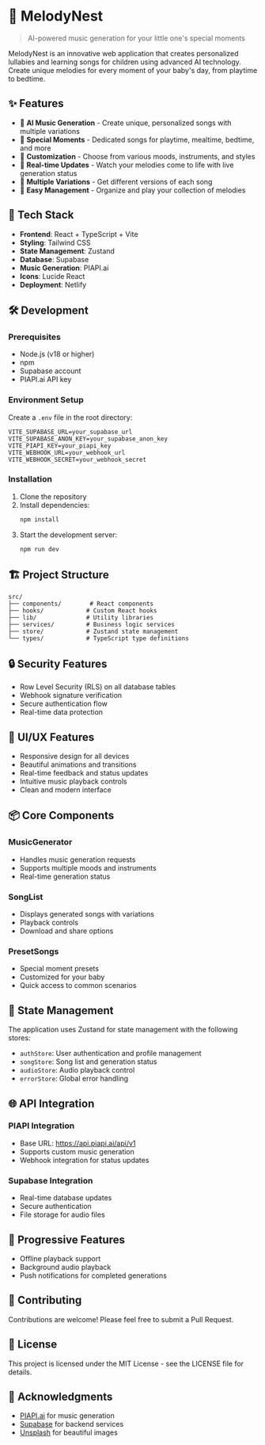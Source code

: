 # 🎵 MelodyNest

> AI-powered music generation for your little one's special moments

MelodyNest is an innovative web application that creates personalized lullabies and learning songs for children using advanced AI technology. Create unique melodies for every moment of your baby's day, from playtime to bedtime.

## ✨ Features

- 🎹 **AI Music Generation** - Create unique, personalized songs with multiple variations
- 🌙 **Special Moments** - Dedicated songs for playtime, mealtime, bedtime, and more
- 🎨 **Customization** - Choose from various moods, instruments, and styles
- 💫 **Real-time Updates** - Watch your melodies come to life with live generation status
- 🔄 **Multiple Variations** - Get different versions of each song
- 🎯 **Easy Management** - Organize and play your collection of melodies

## 🚀 Tech Stack

- **Frontend**: React + TypeScript + Vite
- **Styling**: Tailwind CSS
- **State Management**: Zustand
- **Database**: Supabase
- **Music Generation**: PIAPI.ai
- **Icons**: Lucide React
- **Deployment**: Netlify

## 🛠️ Development

### Prerequisites

- Node.js (v18 or higher)
- npm
- Supabase account
- PIAPI.ai API key

### Environment Setup

Create a `.env` file in the root directory:

```env
VITE_SUPABASE_URL=your_supabase_url
VITE_SUPABASE_ANON_KEY=your_supabase_anon_key
VITE_PIAPI_KEY=your_piapi_key
VITE_WEBHOOK_URL=your_webhook_url
VITE_WEBHOOK_SECRET=your_webhook_secret
```

### Installation

1. Clone the repository
2. Install dependencies:
   ```bash
   npm install
   ```
3. Start the development server:
   ```bash
   npm run dev
   ```

## 🏗️ Project Structure

```
src/
├── components/        # React components
├── hooks/            # Custom React hooks
├── lib/              # Utility libraries
├── services/         # Business logic services
├── store/            # Zustand state management
└── types/            # TypeScript type definitions
```

## 🔒 Security Features

- Row Level Security (RLS) on all database tables
- Webhook signature verification
- Secure authentication flow
- Real-time data protection

## 🎨 UI/UX Features

- Responsive design for all devices
- Beautiful animations and transitions
- Real-time feedback and status updates
- Intuitive music playback controls
- Clean and modern interface

## 📦 Core Components

### MusicGenerator
- Handles music generation requests
- Supports multiple moods and instruments
- Real-time generation status

### SongList
- Displays generated songs with variations
- Playback controls
- Download and share options

### PresetSongs
- Special moment presets
- Customized for your baby
- Quick access to common scenarios

## 🔄 State Management

The application uses Zustand for state management with the following stores:

- `authStore`: User authentication and profile management
- `songStore`: Song list and generation status
- `audioStore`: Audio playback control
- `errorStore`: Global error handling

## 🌐 API Integration

### PIAPI Integration
- Base URL: https://api.piapi.ai/api/v1
- Supports custom music generation
- Webhook integration for status updates

### Supabase Integration
- Real-time database updates
- Secure authentication
- File storage for audio files

## 📱 Progressive Features

- Offline playback support
- Background audio playback
- Push notifications for completed generations

## 🤝 Contributing

Contributions are welcome! Please feel free to submit a Pull Request.

## 📄 License

This project is licensed under the MIT License - see the LICENSE file for details.

## 🙏 Acknowledgments

- [PIAPI.ai](https://piapi.ai) for music generation
- [Supabase](https://supabase.com) for backend services
- [Unsplash](https://unsplash.com) for beautiful images
